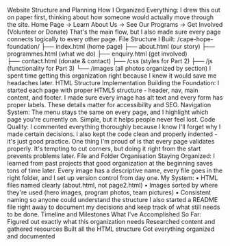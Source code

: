 Website Structure and Planning
How I Organized Everything: I drew this out on paper first, thinking about how someone would actually move through the site.
Home Page → Learn About Us → See Our Programs → Get Involved (Volunteer or Donate)
That's the main flow, but I also made sure every page connects logically to every other page.
File Structure I Built:
/cape-hope-foundation/
├── index.html (home page)
├── about.html (our story)
├── programmes.html (what we do)
├── enquiry.html (get involved)  
├── contact.html (donate & contact)
├── /css (styles for Part 2)
├── /js (functionality for Part 3)
└── /images (all photos organized by section)
I spent time getting this organization right because I knew it would save me headaches later.
HTML Structure Implementation
Building the Foundation: I started each page with proper HTML5 structure - header, nav, main content, and footer. I made sure every image has alt text and every form has proper labels. These details matter for accessibility and SEO.
Navigation System: The menu stays the same on every page, and I highlight which page you're currently on. Simple, but it helps people never feel lost.
Code Quality: I commented everything thoroughly because I know I'll forget why I made certain decisions. I also kept the code clean and properly indented - it's just good practice.
One thing I'm proud of is that every page validates properly. It's tempting to cut corners, but doing it right from the start prevents problems later.
File and Folder Organisation
Staying Organized: I learned from past projects that good organization at the beginning saves tons of time later. Every image has a descriptive name, every file goes in the right folder, and I set up version control from day one.
My System:
•	HTML files named clearly (about.html, not page2.html)
•	Images sorted by where they're used (hero images, program photos, team pictures)
•	Consistent naming so anyone could understand the structure
I also started a README file right away to document my decisions and keep track of what still needs to be done.
Timeline and Milestones
What I've Accomplished So Far: 
 Figured out exactly what this organization needs 
Researched content and gathered resources
Built all the HTML structure 
Got everything organized and documented
